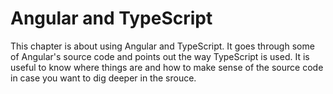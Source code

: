 # Angular and TypeScript

This chapter is about using Angular and TypeScript. It goes through some of Angular's source code and points out the way TypeScript is used. It is useful to know where things are and how to make sense of the source code in case you want to dig deeper in the srouce.

<!-- ; -->
